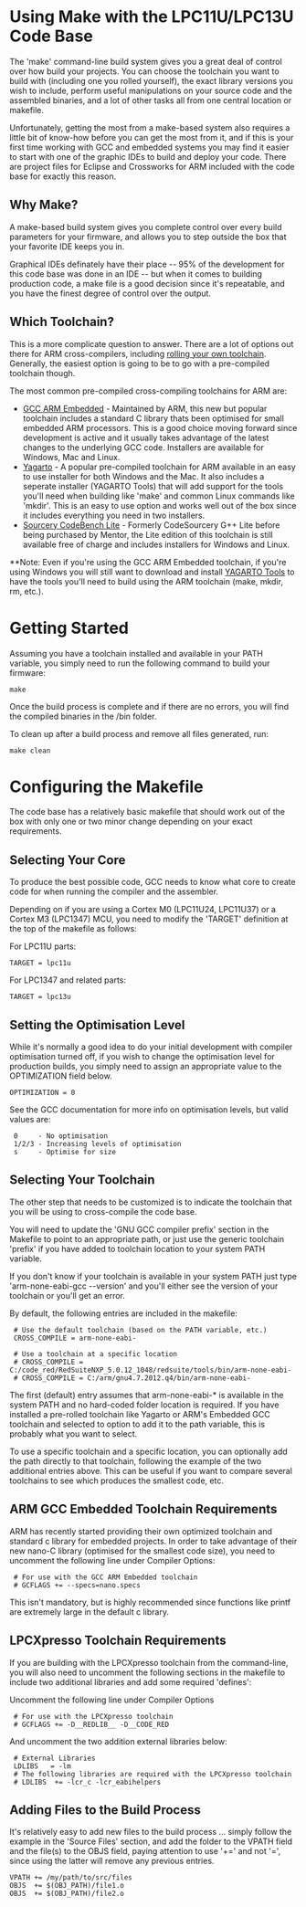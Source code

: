 # Using Make with the LPC11U/LPC13U Code Base #

The 'make' command-line build system gives you a great deal of control over how build your projects.  You can choose the toolchain you want to build with (including one you rolled yourself), the exact library versions you wish to include, perform useful manipulations on your source code and the assembled binaries, and a lot of other tasks all from one central location or makefile.

Unfortunately, getting the most from a make-based system also requires a little bit of know-how before you can get the most from it, and if this is your first time working with GCC and embedded systems you may find it easier to start with one of the graphic IDEs to build and deploy your code.  There are project files for Eclipse and Crossworks for ARM included with the code base for exactly this reason.

## Why Make? ##

A make-based build system gives you complete control over every build parameters for your firmware, and allows you to step outside the box that your favorite IDE keeps you in.  

Graphical IDEs definately have their place -- 95% of the development for this code base was done in an IDE -- but when it comes to building production code, a make file is a good decision since it's repeatable, and you have the finest degree of control over the output.

## Which Toolchain? ##

This is a more complicate question to answer.  There are a lot of options out there for ARM cross-compilers, including [rolling your own toolchain](http://www.microbuilder.eu/Tutorials/SoftwareDevelopment/BuildingGCCToolchain.aspx).  Generally, the easiest option is going to be to go with a pre-compiled toolchain though.

The most common pre-compiled cross-compiling toolchains for ARM are:

- [GCC ARM Embedded](https://launchpad.net/gcc-arm-embedded) - Maintained by ARM, this new but popular toolchain includes a standard C library thats been optimised for small embedded ARM processors.  This is a good choice moving forward since development is active and it usually takes advantage of the latest changes to the underlying GCC code.  Installers are available for Windows, Mac and Linux.
- [Yagarto](http://www.yagarto.de/) - A popular pre-compiled toolchain for ARM available in an easy to use installer for both Windows and the Mac.  It also includes a seperate installer (YAGARTO Tools) that will add support for the tools you'll need when building like 'make' and common Linux commands like 'mkdir'.  This is an easy to use option and works well out of the box since it includes everything you need in two installers.
- [Sourcery CodeBench Lite](http://www.mentor.com/embedded-software/sourcery-tools/sourcery-codebench/editions/lite-edition/) - Formerly CodeSourcery G++ Lite before being purchased by Mentor, the Lite edition of this toolchain is still available free of charge and includes installers for Windows and Linux.

**Note: Even if you're using the GCC ARM Embedded toolchain, if you're using Windows you will still want to download and install [YAGARTO Tools](http://www.yagarto.de/) to have the tools you'll need to build using the ARM toolchain (make, mkdir, rm, etc.).

# Getting Started #

Assuming you have a toolchain installed and available in your PATH variable, you simply need to run the following command to build your firmware:
```
make
```
Once the build process is complete and if there are no errors, you will find the compiled binaries in the /bin folder.

To clean up after a build process and remove all files generated, run:
```
make clean
```

# Configuring the Makefile #

The code base has a relatively basic makefile that should work out of the box with only one or two minor change depending on your exact requirements.

## Selecting Your Core ##

To produce the best possible code, GCC needs to know what core to create code for when running the compiler and the assembler.

Depending on if you are using a Cortex M0 (LPC11U24, LPC11U37) or a Cortex M3 (LPC1347) MCU, you need to modify the 'TARGET' definition at the top of the makefile as follows:

For LPC11U parts:
```
TARGET = lpc11u
```

For LPC1347 and related parts:
```
TARGET = lpc13u
```

## Setting the Optimisation Level ##

While it's normally a good idea to do your initial development with compiler optimisation turned off, if you wish to change the optimisation level for production builds, you simply need to assign an appropriate value to the OPTIMIZATION field below.
```
OPTIMIZATION = 0
```
See the GCC documentation for more info on optimisation levels, but valid values are:
```
 0     - No optimisation
 1/2/3 - Increasing levels of optimisation
 s     - Optimise for size
```

## Selecting Your Toolchain ##

The other step that needs to be customized is to indicate the toolchain that you will be using to cross-compile the code base.

You will need to update the 'GNU GCC compiler prefix' section in the Makefile to point to an appropriate path, or just use the generic toolchain 'prefix' if you have added to toolchain location to your system PATH variable.  

If you don't know if your toolchain is available in your system PATH just type 'arm-none-eabi-gcc --version' and you'll either see the version of your toolchain or you'll get an error.

By default, the following entries are included in the makefile:

```
 # Use the default toolchain (based on the PATH variable, etc.)
 CROSS_COMPILE = arm-none-eabi-

 # Use a toolchain at a specific location
 # CROSS_COMPILE = C:/code_red/RedSuiteNXP_5.0.12_1048/redsuite/tools/bin/arm-none-eabi-
 # CROSS_COMPILE = C:/arm/gnu4.7.2012.q4/bin/arm-none-eabi-
```
The first (default) entry assumes that arm-none-eabi-* is available in the system PATH and no hard-coded folder location is required.  If you have installed a pre-rolled toolchain like Yagarto or ARM's Embedded GCC toolchain and selected to option to add it to the path variable, this is probably what you want to select.

To use a specific toolchain and a specific location, you can optionally add the path directly to that toolchain, following the example of the two additional entries above.  This can be useful if you want to compare several toolchains to see which produces the smallest code, etc.

## ARM GCC Embedded Toolchain Requirements ##

ARM has recently started providing their own optimized toolchain and standard c library for embedded projects.  In order to take advantage of their new nano-C library (optimised for the smallest code size), you need to uncomment the following line under Compiler Options:

```
 # For use with the GCC ARM Embedded toolchain
 # GCFLAGS += --specs=nano.specs
```
This isn't mandatory, but is highly recommended since functions like printf are extremely large in the default c library.

## LPCXpresso Toolchain Requirements ##

If you are building with the LPCXpresso toolchain from the command-line, you will also need to uncomment the following sections in the makefile to include two additional libraries and add some required 'defines':

Uncomment the following line under Compiler Options
```
 # For use with the LPCXpresso toolchain
 # GCFLAGS += -D__REDLIB__ -D__CODE_RED
```

And uncomment the two addition external libraries below:
```
 # External Libraries
 LDLIBS   = -lm
 # The following libraries are required with the LPCXpresso toolchain
 # LDLIBS  += -lcr_c -lcr_eabihelpers
```

## Adding Files to the Build Process ##

It's relatively easy to add new files to the build process ... simply follow the example in the 'Source Files' section, and add the folder to the VPATH field and the file(s) to the OBJS field, paying attention to use '+=' and not '=', since using the latter will remove any previous entries.
```
VPATH += /my/path/to/src/files
OBJS  += $(OBJ_PATH)/file1.o
OBJS  += $(OBJ_PATH)/file2.o
```

